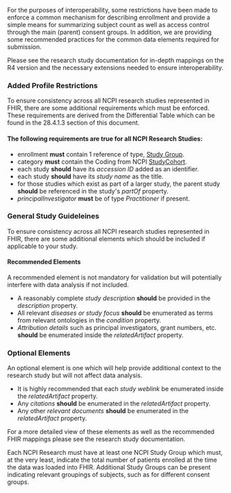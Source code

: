 For the purposes of interoperability, some restrictions have been made to enforce a common mechanism for describing enrollment and provide a simple means for summarizing subject count as well as access control through the main (parent) consent groups. In addition, we are providing some recommended practices for the common data elements required for submission. 

Please see the research study documentation for in-depth mappings on the R4 version and the necessary extensions needed to ensure interoperability. 

### Added Profile Restrictions
To ensure consistency across all NCPI research studies represented in FHIR, there are some additional requirements which must be enforced. These requirements are derived from the Differential Table which can be found in the 28.4.1.3 section of this document. 

#### The following requirements are true for all NCPI Research Studies:
* enrollment **must** contain 1 reference of type, [Study Group](StructureDefinition-study-group.html).
* category **must** contain the Coding from NCPI [StudyCohort](CodeSystem-ncpi.html).
* each study **should** have its _accession ID_ added as an identifier.
* each study **should** have its _study name_ as the title. 
* for those studies which exist as part of a larger study, the parent study **should** be referenced in the study's _partOf_ property. 
* *principalInvestigator* **must** be of type _Practitioner_ if present. 

### General Study Guideleines 
To ensure consistency across all NCPI research studies represented in FHIR, there are some additional elements which should be included if applicable to your study. 

#### Recommended Elements
A recommended element is not mandatory for validation but will potentially interfere with data analysis if not included. 
* A reasonably complete _study description_ **should** be provided in the _description_ property. 
* All relevant _diseases or study focus_ **should** be enumerated as terms from relevant ontologies in the _condition_ property.
* _Attribution details_ such as principal investigators, grant numbers, etc. **should** be enumerated inside the _relatedArtifact_ property.

### Optional Elements 
An optional element is one which will help provide additional context to the research study but will not affect data analysis. 
* It is highly recommended that each _study weblink_ be enumerated inside the _relatedArtifact_ property.
* Any _citations_ **should** be enumerated in the _relatedArtifact_ property. 
* Any other _relevant documents_ **should** be enumerated in the _relatedArtifact_ property. 

For a more detailed view of these elements as well as the recommended FHIR mappings please see the research study documentation. 

Each NCPI Research must have at least one NCPI Study Group which must, at the very least, indicate the total number of patients enrolled at the time the data was loaded into FHIR. Additional Study Groups can be present indicating relevant groupings of subjects, such as for different consent groups. 
